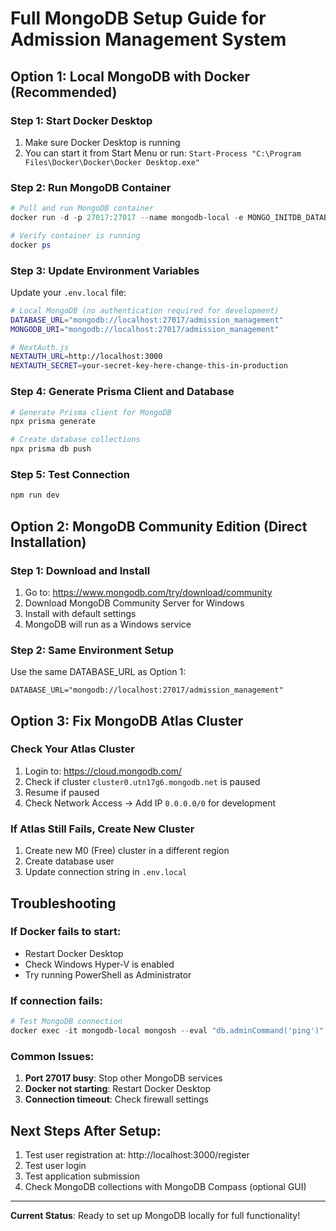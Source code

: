# Full MongoDB Setup Guide for Admission Management System

## Option 1: Local MongoDB with Docker (Recommended)

### Step 1: Start Docker Desktop
1. Make sure Docker Desktop is running
2. You can start it from Start Menu or run: `Start-Process "C:\Program Files\Docker\Docker\Docker Desktop.exe"`

### Step 2: Run MongoDB Container
```powershell
# Pull and run MongoDB container
docker run -d -p 27017:27017 --name mongodb-local -e MONGO_INITDB_DATABASE=admission_management mongo:latest

# Verify container is running
docker ps
```

### Step 3: Update Environment Variables
Update your `.env.local` file:
```bash
# Local MongoDB (no authentication required for development)
DATABASE_URL="mongodb://localhost:27017/admission_management"
MONGODB_URI="mongodb://localhost:27017/admission_management"

# NextAuth.js
NEXTAUTH_URL=http://localhost:3000
NEXTAUTH_SECRET=your-secret-key-here-change-this-in-production
```

### Step 4: Generate Prisma Client and Database
```powershell
# Generate Prisma client for MongoDB
npx prisma generate

# Create database collections
npx prisma db push
```

### Step 5: Test Connection
```powershell
npm run dev
```

## Option 2: MongoDB Community Edition (Direct Installation)

### Step 1: Download and Install
1. Go to: https://www.mongodb.com/try/download/community
2. Download MongoDB Community Server for Windows
3. Install with default settings
4. MongoDB will run as a Windows service

### Step 2: Same Environment Setup
Use the same DATABASE_URL as Option 1:
```
DATABASE_URL="mongodb://localhost:27017/admission_management"
```

## Option 3: Fix MongoDB Atlas Cluster

### Check Your Atlas Cluster
1. Login to: https://cloud.mongodb.com/
2. Check if cluster `cluster0.utn17g6.mongodb.net` is paused
3. Resume if paused
4. Check Network Access → Add IP `0.0.0.0/0` for development

### If Atlas Still Fails, Create New Cluster
1. Create new M0 (Free) cluster in a different region
2. Create database user
3. Update connection string in `.env.local`

## Troubleshooting

### If Docker fails to start:
- Restart Docker Desktop
- Check Windows Hyper-V is enabled
- Try running PowerShell as Administrator

### If connection fails:
```powershell
# Test MongoDB connection
docker exec -it mongodb-local mongosh --eval "db.adminCommand('ping')"
```

### Common Issues:
1. **Port 27017 busy**: Stop other MongoDB services
2. **Docker not starting**: Restart Docker Desktop
3. **Connection timeout**: Check firewall settings

## Next Steps After Setup:
1. Test user registration at: http://localhost:3000/register
2. Test user login
3. Test application submission
4. Check MongoDB collections with MongoDB Compass (optional GUI)

---

**Current Status**: Ready to set up MongoDB locally for full functionality!